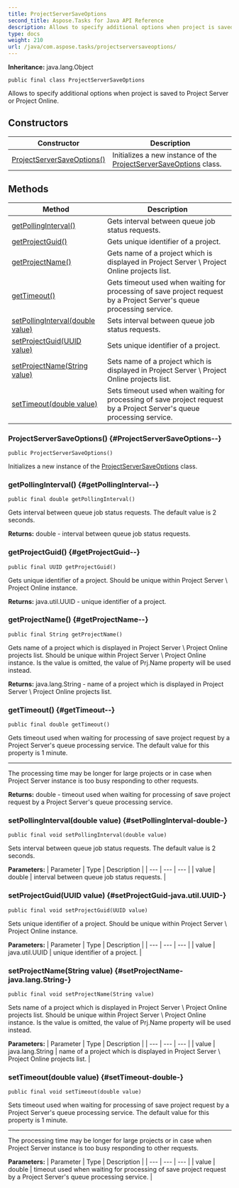 ```yaml
---
title: ProjectServerSaveOptions
second_title: Aspose.Tasks for Java API Reference
description: Allows to specify additional options when project is saved to Project Server or Project Online.
type: docs
weight: 210
url: /java/com.aspose.tasks/projectserversaveoptions/
---
```


**Inheritance:**
java.lang.Object
```
public final class ProjectServerSaveOptions
```

Allows to specify additional options when project is saved to Project Server or Project Online.
## Constructors

| Constructor | Description |
| --- | --- |
| [ProjectServerSaveOptions()](#ProjectServerSaveOptions--) | Initializes a new instance of the [ProjectServerSaveOptions](../../com.aspose.tasks/projectserversaveoptions) class. |
## Methods

| Method | Description |
| --- | --- |
| [getPollingInterval()](#getPollingInterval--) | Gets interval between queue job status requests. |
| [getProjectGuid()](#getProjectGuid--) | Gets unique identifier of a project. |
| [getProjectName()](#getProjectName--) | Gets name of a project which is displayed in Project Server \\ Project Online projects list. |
| [getTimeout()](#getTimeout--) | Gets timeout used when waiting for processing of save project request by a Project Server's queue processing service. |
| [setPollingInterval(double value)](#setPollingInterval-double-) | Sets interval between queue job status requests. |
| [setProjectGuid(UUID value)](#setProjectGuid-java.util.UUID-) | Sets unique identifier of a project. |
| [setProjectName(String value)](#setProjectName-java.lang.String-) | Sets name of a project which is displayed in Project Server \\ Project Online projects list. |
| [setTimeout(double value)](#setTimeout-double-) | Sets timeout used when waiting for processing of save project request by a Project Server's queue processing service. |
### ProjectServerSaveOptions() {#ProjectServerSaveOptions--}
```
public ProjectServerSaveOptions()
```


Initializes a new instance of the [ProjectServerSaveOptions](../../com.aspose.tasks/projectserversaveoptions) class.

### getPollingInterval() {#getPollingInterval--}
```
public final double getPollingInterval()
```


Gets interval between queue job status requests. The default value is 2 seconds.

**Returns:**
double - interval between queue job status requests.
### getProjectGuid() {#getProjectGuid--}
```
public final UUID getProjectGuid()
```


Gets unique identifier of a project. Should be unique within Project Server \\ Project Online instance.

**Returns:**
java.util.UUID - unique identifier of a project.
### getProjectName() {#getProjectName--}
```
public final String getProjectName()
```


Gets name of a project which is displayed in Project Server \\ Project Online projects list. Should be unique within Project Server \\ Project Online instance. Is the value is omitted, the value of Prj.Name property will be used instead.

**Returns:**
java.lang.String - name of a project which is displayed in Project Server \\ Project Online projects list.
### getTimeout() {#getTimeout--}
```
public final double getTimeout()
```


Gets timeout used when waiting for processing of save project request by a Project Server's queue processing service. The default value for this property is 1 minute.

--------------------

The processing time may be longer for large projects or in case when Project Server instance is too busy responding to other requests.

**Returns:**
double - timeout used when waiting for processing of save project request by a Project Server's queue processing service.
### setPollingInterval(double value) {#setPollingInterval-double-}
```
public final void setPollingInterval(double value)
```


Sets interval between queue job status requests. The default value is 2 seconds.

**Parameters:**
| Parameter | Type | Description |
| --- | --- | --- |
| value | double | interval between queue job status requests. |

### setProjectGuid(UUID value) {#setProjectGuid-java.util.UUID-}
```
public final void setProjectGuid(UUID value)
```


Sets unique identifier of a project. Should be unique within Project Server \\ Project Online instance.

**Parameters:**
| Parameter | Type | Description |
| --- | --- | --- |
| value | java.util.UUID | unique identifier of a project. |

### setProjectName(String value) {#setProjectName-java.lang.String-}
```
public final void setProjectName(String value)
```


Sets name of a project which is displayed in Project Server \\ Project Online projects list. Should be unique within Project Server \\ Project Online instance. Is the value is omitted, the value of Prj.Name property will be used instead.

**Parameters:**
| Parameter | Type | Description |
| --- | --- | --- |
| value | java.lang.String | name of a project which is displayed in Project Server \\ Project Online projects list. |

### setTimeout(double value) {#setTimeout-double-}
```
public final void setTimeout(double value)
```


Sets timeout used when waiting for processing of save project request by a Project Server's queue processing service. The default value for this property is 1 minute.

--------------------

The processing time may be longer for large projects or in case when Project Server instance is too busy responding to other requests.

**Parameters:**
| Parameter | Type | Description |
| --- | --- | --- |
| value | double | timeout used when waiting for processing of save project request by a Project Server's queue processing service. |

